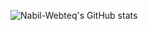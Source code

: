 ![Nabil-Webteq's GitHub stats](https://github-readme-stats-azure-sigma.vercel.app/api?username=nabil-webteq&show_icons=true&theme=radical)
